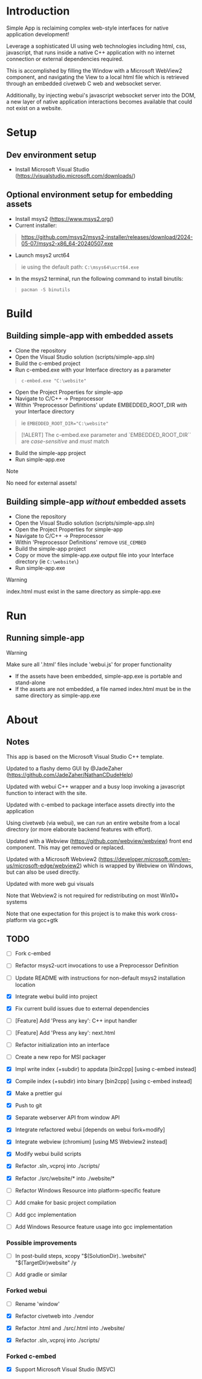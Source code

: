 # Introduction
Simple App is reclaiming complex web-style interfaces for native application development!

Leverage a sophisticated UI using web technologies including html, css, javascript, that runs inside a native C++ application with no internet connection or external dependencies required.

This is accomplished by filling the Window with a Microsoft WebView2 component, and navigating the View to a local html file which is retrieved through an embedded civetweb C web and websocket server.

Additionally, by injecting webui's javascript websocket server into the DOM, a new layer of native application interactions becomes available that could not exist on a website.


# Setup

## Dev environment setup
* Install Microsoft Visual Studio (https://visualstudio.microsoft.com/downloads/)

## Optional environment setup for embedding assets
* Install msys2 (https://www.msys2.org/)
* Current installer:
 >https://github.com/msys2/msys2-installer/releases/download/2024-05-07/msys2-x86_64-20240507.exe
* Launch msys2 urct64 
 >ie using the default path: ```C:\msys64\ucrt64.exe```
* In the msys2 terminal, run the following command to install binutils: 
 >```pacman -S binutils```
 
# Build

## Building simple-app with embedded assets
* Clone the repository
* Open the Visual Studio solution (scripts/simple-app.sln)
* Build the c-embed project
* Run c-embed.exe with your Interface directory as a parameter
 >```c-embed.exe "C:\website"```
* Open the Project Properties for simple-app
* Navigate to C/C++ -> Preprocessor
* Within 'Preprocessor Definitions' update EMBEDDED_ROOT_DIR with your Interface directory
 >ie ```EMBEDDED_ROOT_DIR="C:\website"```

> [!ALERT]
> The c-embed.exe parameter and `EMBEDDED_ROOT_DIR`` are *case-sensitive* and *must* match
* Build the simple-app project
* Run simple-app.exe
> [!NOTE]
> No need for external assets!

## Building simple-app *without* embedded assets
* Clone the repository
* Open the Visual Studio solution (scripts/simple-app.sln)
* Open the Project Properties for simple-app
* Navigate to C/C++ -> Preprocessor
* Within 'Preprocessor Definitions' remove `USE_CEMBED`
* Build the simple-app project
* Copy or move the simple-app.exe output file into your Interface directory (ie ```C:\website\```)
* Run simple-app.exe
> [!WARNING]
> index.html must exist in the same directory as simple-app.exe

# Run

## Running simple-app
> [!WARNING]
> Make sure all '.html' files include 'webui.js' for proper functionality
> <script src="webui.js"></script>
* If the assets have been embedded, simple-app.exe is portable and stand-alone
* If the assets are not embedded, a file named index.html must be in the same directory as simple-app.exe

# About

## Notes
This app is based on the Microsoft Visual Studio C++ template.

Updated to a flashy demo GUI by @JadeZaher (https://github.com/JadeZaher/NathanCDudeHelp)

Updated with webui C++ wrapper and a busy loop invoking a javascript function to interact with the site.

Updated with c-embed to package interface assets directly into the application

Using civetweb (via webui), we can run an entire website from a local directory (or more elaborate backend features with effort).

Updated with a Webview (https://github.com/webview/webview) front end component. This may get removed or replaced.

Updated with a Microsoft Webview2 (https://developer.microsoft.com/en-us/microsoft-edge/webview2) which is wrapped by Webview on Windows, but can also be used directly.

Updated with more web gui visuals

Note that Webview2 is not required for redistributing on most Win10+ systems

Note that one expectation for this project is to make this work cross-platform via gcc+gtk


## TODO
- [ ] Fork c-embed
- [ ] Refactor msys2-ucrt invocations to use a Preprocessor Definition
- [ ] Update README with instructions for non-default msys2 installation location
- [x] Integrate webui build into project
- [x] Fix current build issues due to external dependencies
- [ ] [Feature] Add 'Press any key': C++ input handler
- [ ] [Feature] Add 'Press any key': next.html
- [ ] Refactor initialization into an interface
- [ ] Create a new repo for MSI packager
- [x] Impl write index (+subdir) to appdata [bin2cpp] [using c-embed instead]
- [x] Compile index (+subdir) into binary [bin2cpp] [using c-embed instead]
- [x] Make a prettier gui
- [x] Push to git
- [x] Separate webserver API from window API
- [x] Integrate refactored webui [depends on webui fork+modify]
- [x] Integrate webview (chromium) [using MS Webview2 instead]
- [x] Modify webui build scripts
- [x] Refactor .sln,.vcproj into ./scripts/
- [x] Refactor ./src/website/* into ./website/*
- [ ] Refactor Windows Resource into platform-specific feature
- [ ] Add cmake for basic project compilation
- [ ] Add gcc implementation
- [ ] Add Windows Resource feature usage into gcc implementation


### Possible improvements
- [ ] In post-build steps, xcopy "$(SolutionDir)..\website\" "$(TargetDir)website\" /y
- [ ] Add gradle or similar


### Forked webui
- [ ] Rename 'window'
- [x] Refactor civetweb into ./vendor
- [x] Refactor .html and ./src/.html into ./website/
- [x] Refactor .sln,.vcproj into ./scripts/


### Forked c-embed
- [x] Support Microsoft Visual Studio (MSVC)
